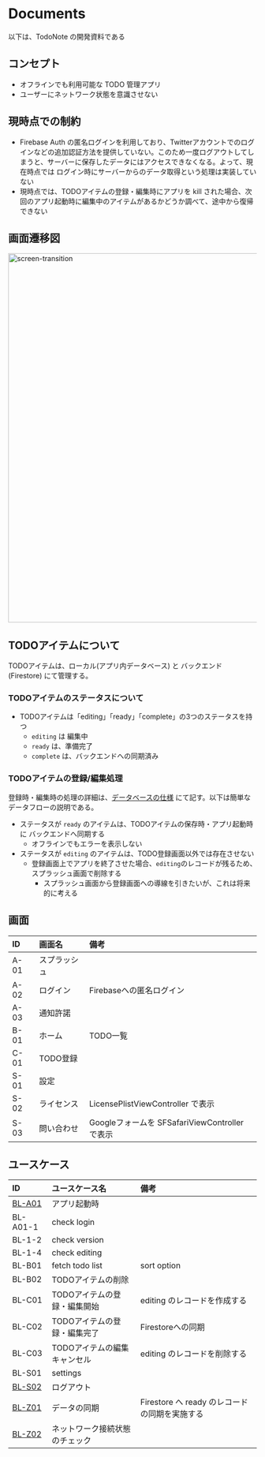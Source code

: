 # Documents

以下は、TodoNote の開発資料である

## コンセプト

* オフラインでも利用可能な TODO 管理アプリ
* ユーザーにネットワーク状態を意識させない

## 現時点での制約

* Firebase Auth の匿名ログインを利用しており、Twitterアカウントでのログインなどの追加認証方法を提供していない。このため一度ログアウトしてしまうと、サーバーに保存したデータにはアクセスできなくなる。よって、現在時点では ログイン時にサーバーからのデータ取得という処理は実装していない
* 現時点では、TODOアイテムの登録・編集時にアプリを kill された場合、次回のアプリ起動時に編集中のアイテムがあるかどうか調べて、途中から復帰できない

## 画面遷移図

<img width="749" alt="screen-transition" src="https://github.com/CH3COOH/todonote-ios/assets/137952/dbdc0ac1-96f2-4873-ade5-7f9c9cbc7da1">

## TODOアイテムについて

TODOアイテムは、ローカル(アプリ内データベース) と バックエンド (Firestore) にて管理する。

### TODOアイテムのステータスについて

* TODOアイテムは「editing」「ready」「complete」の3つのステータスを持つ
    * `editing` は 編集中
    * `ready` は、準備完了
    * `complete` は、バックエンドへの同期済み

### TODOアイテムの登録/編集処理

登録時・編集時の処理の詳細は、[データベースの仕様](./Database.md) にて記す。以下は簡単なデータフローの説明である。

* ステータスが `ready` のアイテムは、TODOアイテムの保存時・アプリ起動時に バックエンドへ同期する
    * オフラインでもエラーを表示しない
* ステータスが `editing` のアイテムは、TODO登録画面以外では存在させない
    * 登録画面上でアプリを終了させた場合、`editing`のレコードが残るため、スプラッシュ画面で削除する
        * スプラッシュ画面から登録画面への導線を引きたいが、これは将来的に考える

## 画面

| ID   | 画面名 | 備考 |
|:-----|:-----|:-----|
| A-01  | スプラッシュ | |
| A-02  | ログイン  | Firebaseへの匿名ログイン |
| A-03  | 通知許諾  | |
| B-01  | ホーム    | TODO一覧 |
| C-01  | TODO登録  | |
| S-01  | 設定  | |
| S-02  | ライセンス  | LicensePlistViewController で表示 |
| S-03  | 問い合わせ  | Googleフォームを SFSafariViewController で表示 |

## ユースケース

| ID   | ユースケース名 | 備考 |
|:-----|:-----|:-----|
| [BL-A01](./BL/BL-A01.md)  | アプリ起動時  | |
| BL-A01-1  | check login  | |
| BL-1-2  | check version | |
| BL-1-4  | check editing  | |
| BL-B01  | fetch todo list  | sort option |
| BL-B02  | TODOアイテムの削除 | |
| BL-C01  | TODOアイテムの登録・編集開始  | editing のレコードを作成する |
| BL-C02  | TODOアイテムの登録・編集完了  | Firestoreへの同期 |
| BL-C03  | TODOアイテムの編集キャンセル  | editing のレコードを削除する |
| BL-S01 | settings  | |
| [BL-S02](./BL/BL-S02.md)  | ログアウト  | |
| [BL-Z01](./BL/BL-Z01.md)  | データの同期 | Firestore へ ready のレコードの同期を実施する |
| [BL-Z02](./BL/BL-Z02.md) | ネットワーク接続状態のチェック |  |
